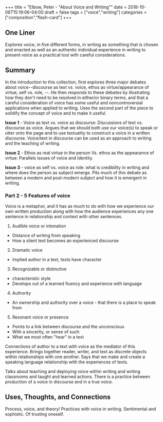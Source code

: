 +++
title = "Elbow, Peter - "About Voice and Writing""
date = 2018-10-06T15:19:06-04:00
draft = false
tags = ["voice","writing"]
categories = ["composition","flash-card"]
+++
## One Liner
Explores voice, in five different forms, in writing as something that is chosen and enacted as well as an authentic individual experience in writing to present voice as a practical tool with careful considerations.

## Summary
In the introduction to this collection, first explores three major debates about voice--discourse as text vs. voice, ethos as virtue/appearance of virtue, self vs. role, --. He then responds to these debates by illustrating how they don't need to be resolved in either/or binary terms, and that a careful consideration of voice has some useful and noncontroversial applications when applied to writing. Uses the second part of the piece to solidify the concept of voice and to make it useful.

**Issue 1** - Voice as text vs. voice as discourse: Discussions of text vs. discourse as voice. Argues that we should both use our voice(s) to speak or utter onto the page and to use textuality to construct a voice in a written discourse. Voice/text in discourse can be used as an approach to writing and the teaching of writing.

**Issue 2** - Ethos as real virtue in the person Vs. ethos as the appearance of virtue: Parallels issues of voice and identity.

**Issue 3** - voice as self vs. voice as role: what is credibility in writing and where does the person as subject emerge. Pits much of this debate as between a modern and post-modern subject and how it is emergent in writing.

### Part 2 - 5 Features of voice

Voice is a metaphor, and it has as much to do with how we experience our own written production along with how the audience experiences any one sentence in relationship and context with other sentences.

1. Audible voice or intonation
  - Distance of writing from speaking
  - How a silent text becomes an experienced discourse
2. Dramatic voice
  - Implied author in a text, texts have character
3. Recognizable or distinctive
  - characteristic style
  - Develops out of a learned fluency and experience with language
4. Authority
  - An ownership and authority over a voice - that there is a place to speak from
5. Resonant voice or presence
  - Points to a link between discourse and the unconscious
  - With a sincerity, or sense of such
  - What we most often "hear" in a text

Connections of author to a text with voice as the mediator of this experience. Brings together reader, writer, and text as discrete objects within relationships with one another. Says that we make and create a speaking language relationship with the experiences of texts.

Talks about teaching and deploying voice within writing and writing classrooms and taught and learned actions. There is a practice between production of a voice in discourse and in a true voice.

## Uses, Thoughts, and Connections
Process, voice, and theory! Practices with voice in writing. Sentimental and sophistic. Of trusting oneself.
